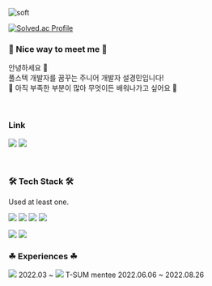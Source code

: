 ![soft](https://capsule-render.vercel.app/api?type=soft&color=auto&text=Seol%20Kyeong%20Min&fontSize=40&animation=twinkling)

[![Solved.ac Profile](http://mazassumnida.wtf/api/v2/generate_badge?boj=skmin3735)](https://solved.ac/skmin3735/)


### 👐 Nice way to meet me 👐<br/>





<p>
 안녕하세요 👋  <br/>
 풀스텍 개발자를 꿈꾸는 주니어 개발자 설경민입니다! <br/>
 👊 아직 부족한 부분이 많아 무엇이든 배워나가고 싶어요 👊  <br/>  
</p><br/>


### Link

<p>
  <a href="https://velog.io/@k0ng-min"><img src="https://img.shields.io/badge/Velog-20C997?style=flat&logo=Velog&logoColor=white&link=https://velog.io/@k0ng-min"/></a>
  <img src="https://img.shields.io/badge/skmin3735@gmail.com-EA4335?style=flat&logo=Gmail&logoColor=white"/>
</p><br/>




###  🛠 Tech Stack 🛠  <br/>

Used at least one. <br/>

<p>
  <img src="https://img.shields.io/badge/HTML5-E34F26?style=flat-square&logo=HTML5&logoColor=white"/>
  <img src="https://img.shields.io/badge/CSS-1572B6?style=flat-square&logo=CSS3&logoColor=black"/>
  <img src="https://img.shields.io/badge/Javascript-F7DF1E?style=flat-square&logo=Javascript&logoColor=black"/>
  <img src="https://img.shields.io/badge/Python-3776AB?style=flat-square&logo=Python&logoColor=white"/>
</p>
<p>
  <img src="https://img.shields.io/badge/C-A8B9CC?style=flat-square&logo=C&logoColor=white"/> 
  <img src="https://img.shields.io/badge/Django-092E20?style=flat-square&logo=Django&logoColor=white"/>
</p>


### ☘ Experiences ☘ <br/>

<p>
  <img src="https://img.shields.io/badge/Likelion-10th-orange"/> 2022.03 ~
  <img src="https://img.shields.io/badge/T--SUM-Mentoring-green"/> T-SUM mentee 2022.06.06 ~ 2022.08.26
</p>



